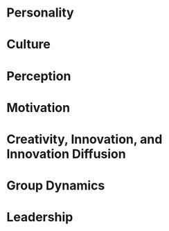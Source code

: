 

# Personality



# Culture



# Perception



# Motivation


# Creativity, Innovation, and Innovation Diffusion



# Group Dynamics



# Leadership


